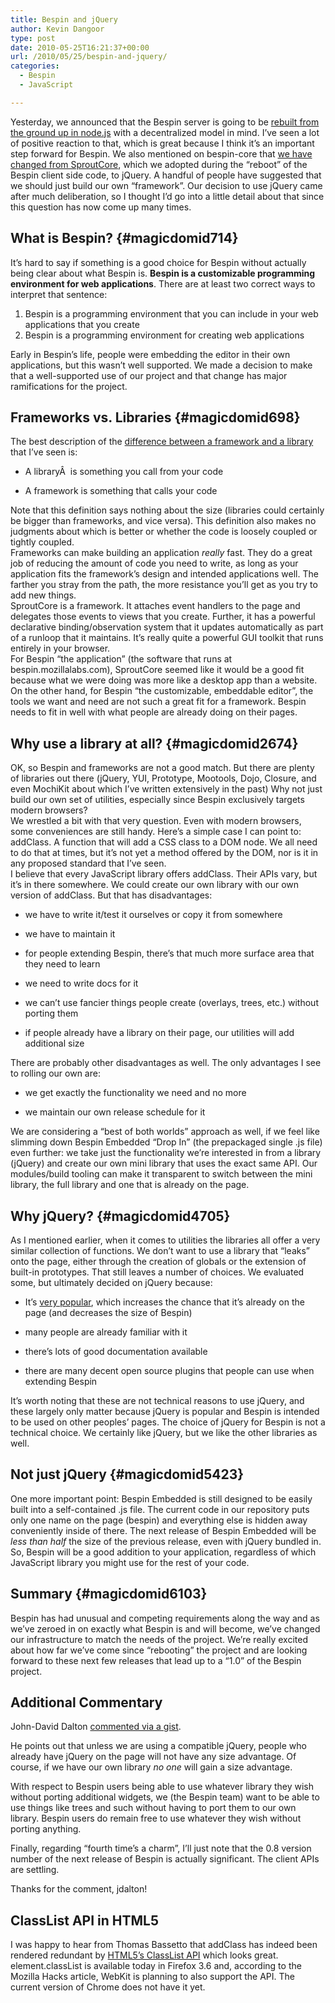 ```yaml
---
title: Bespin and jQuery
author: Kevin Dangoor
type: post
date: 2010-05-25T16:21:37+00:00
url: /2010/05/25/bespin-and-jquery/
categories:
  - Bespin
  - JavaScript

---
```

<div id="magicdomid669">
  Yesterday, we announced that the Bespin server is going to be <a href="http://groups.google.com/group/bespin/browse_thread/thread/6de8c718d64232a0">rebuilt from the ground up in node.js</a> with a decentralized model in mind. I&#8217;ve seen a lot of positive reaction to that, which is great because I think it&#8217;s an important step forward for Bespin. We also mentioned on bespin-core that <a href="http://groups.google.com/group/bespin-core/browse_thread/thread/66c1e46896688868">we have changed from SproutCore</a>, which we adopted during the &#8220;reboot&#8221; of the Bespin client side code, to jQuery. A handful of people have suggested that we should just build our own &#8220;framework&#8221;. Our decision to use jQuery came after much deliberation, so I thought I&#8217;d go into a little detail about that since this question has now come up many times.
</div>

## What is Bespin? {#magicdomid714}

<div id="magicdomid913">
  It&#8217;s hard to say if something is a good choice for Bespin without actually being clear about what Bespin is. <strong>Bespin is a customizable programming environment for web applications</strong>. There are at least two correct ways to interpret that sentence:
</div>

  1. Bespin is a programming environment that you can include in your web applications that you create
  2. Bespin is a programming environment for creating web applications

<div id="magicdomid1330">
  Early in Bespin&#8217;s life, people were embedding the editor in their own applications, but this wasn&#8217;t well supported. We made a decision to make that a well-supported use of our project and that change has major ramifications for the project.
</div>

## Frameworks vs. Libraries {#magicdomid698}

<div id="magicdomid1458">
  The best description of the <a href="http://www.artima.com/forums/flat.jsp?forum=106&thread=152104">difference between a framework and a library</a> that I&#8217;ve seen is:
</div>

<div id="magicdomid1464">
  <ul>
    <li>
      A libraryÂ  is something you call from your code
    </li>
  </ul>
</div>

<div id="magicdomid1474">
  <ul>
    <li>
      A framework is something that calls your code
    </li>
  </ul>
</div>

<div id="magicdomid2051">
  Note that this definition says nothing about the size (libraries could certainly be bigger than frameworks, and vice versa). This definition also makes no judgments about which is better or whether the code is loosely coupled or tightly coupled.
</div>

<div id="magicdomid1911">
  Frameworks can make building an application <em>really</em> fast. They do a great job of reducing the amount of code you need to write, as long as your application fits the framework&#8217;s design and intended applications well. The farther you stray from the path, the more resistance you&#8217;ll get as you try to add new things.
</div>

<div id="magicdomid2330">
  SproutCore is a framework. It attaches event handlers to the page and delegates those events to views that you create. Further, it has a powerful declarative binding/observation system that it updates automatically as part of a runloop that it maintains. It&#8217;s really quite a powerful GUI toolkit that runs entirely in your browser.
</div>

<div id="magicdomid5997">
  For Bespin &#8220;the application&#8221; (the software that runs at bespin.mozillalabs.com), SproutCore seemed like it would be a good fit because what we were doing was more like a desktop app than a website. On the other hand, for Bespin &#8220;the customizable, embeddable editor&#8221;, the tools we want and need are not such a great fit for a framework. Bespin needs to fit in well with what people are already doing on their pages.
</div>

## Why use a library at all? {#magicdomid2674}

<div id="magicdomid5975">
  OK, so Bespin and frameworks are not a good match. But there are plenty of libraries out there (jQuery, YUI, Prototype, Mootools, Dojo, Closure, and even MochiKit about which I&#8217;ve written extensively in the past) Why not just build our own set of utilities, especially since Bespin exclusively targets modern browsers?
</div>

<div id="magicdomid6002">
  We wrestled a bit with that very question. Even with modern browsers, some conveniences are still handy. Here&#8217;s a simple case I can point to: addClass. A function that will add a CSS class to a DOM node. We all need to do that at times, but it&#8217;s not yet a method offered by the DOM, nor is it in any proposed standard that I&#8217;ve seen.
</div>

<div id="magicdomid3630">
  I believe that every JavaScript library offers addClass. Their APIs vary, but it&#8217;s in there somewhere. We could create our own library with our own version of addClass. But that has disadvantages:
</div>

<div id="magicdomid6003">
  <ul>
    <li>
      we have to write it/test it ourselves or copy it from somewhere
    </li>
  </ul>
</div>

<div id="magicdomid6023">
  <ul>
    <li>
      we have to maintain it
    </li>
  </ul>
</div>

<div id="magicdomid3837">
  <ul>
    <li>
      for people extending Bespin, there&#8217;s that much more surface area that they need to learn
    </li>
  </ul>
</div>

<div id="magicdomid4086">
  <ul>
    <li>
      we need to write docs for it
    </li>
  </ul>
</div>

<div id="magicdomid4571">
  <ul>
    <li>
      we can&#8217;t use fancier things people create (overlays, trees, etc.) without porting them
    </li>
  </ul>
</div>

<div id="magicdomid4688">
  <ul>
    <li>
      if people already have a library on their page, our utilities will add additional size
    </li>
  </ul>
</div>

<div id="magicdomid4051">
  There are probably other disadvantages as well. The only advantages I see to rolling our own are:
</div>

<div id="magicdomid4003">
  <ul>
    <li>
      we get exactly the functionality we need and no more
    </li>
  </ul>
</div>

<div id="magicdomid4044">
  <ul>
    <li>
      we maintain our own release schedule for it
    </li>
  </ul>
</div>

<div id="magicdomid4668">
  We are considering a &#8220;best of both worlds&#8221; approach as well, if we feel like slimming down Bespin Embedded &#8220;Drop In&#8221; (the prepackaged single .js file) even further: we take just the functionality we&#8217;re interested in from a library (jQuery) and create our own mini library that uses the exact same API. Our modules/build tooling can make it transparent to switch between the mini library, the full library and one that is already on the page.
</div>

## Why jQuery? {#magicdomid4705}

<div id="magicdomid5091">
  As I mentioned earlier, when it comes to utilities the libraries all offer a very similar collection of functions. We don&#8217;t want to use a library that &#8220;leaks&#8221; onto the page, either through the creation of globals or the extension of built-in prototypes. That still leaves a number of choices. We evaluated some, but ultimately decided on jQuery because:
</div>

<div id="magicdomid5122">
  <ul>
    <li>
      It&#8217;s <a href="http://www.webdirections.org/sotw10/">very popular</a>, which increases the chance that it&#8217;s already on the page (and decreases the size of Bespin)
    </li>
  </ul>
</div>

<div id="magicdomid5252">
  <ul>
    <li>
      many people are already familiar with it
    </li>
  </ul>
</div>

<div id="magicdomid5224">
  <ul>
    <li>
      there&#8217;s lots of good documentation available
    </li>
  </ul>
</div>

<div id="magicdomid6041">
  <ul>
    <li>
      there are many decent open source plugins that people can use when extending Bespin
    </li>
  </ul>
</div>

<div id="magicdomid6091">
  It&#8217;s worth noting that these are not technical reasons to use jQuery, and these largely only matter because jQuery is popular and Bespin is intended to be used on other peoples&#8217; pages. The choice of jQuery for Bespin is not a technical choice. We certainly like jQuery, but we like the other libraries as well.
</div>

## Not just jQuery {#magicdomid5423}

<div id="magicdomid5817">
  One more important point: Bespin Embedded is still designed to be easily built into a self-contained .js file. The current code in our repository puts only one name on the page (bespin) and everything else is hidden away conveniently inside of there. The next release of Bespin Embedded will be <em>less than half</em> the size of the previous release, even with jQuery bundled in. So, Bespin will be a good addition to your application, regardless of which JavaScript library you might use for the rest of your code.
</div>

## Summary {#magicdomid6103}

<div id="magicdomid6454">
  Bespin has had unusual and competing requirements along the way and as we&#8217;ve zeroed in on exactly what Bespin is and will become, we&#8217;ve changed our infrastructure to match the needs of the project. We&#8217;re really excited about how far we&#8217;ve come since &#8220;rebooting&#8221; the project and are looking forward to these next few releases that lead up to a &#8220;1.0&#8221; of the Bespin project.
</div>

## Additional Commentary

John-David Dalton [commented via a gist][1].
  


He points out that unless we are using a compatible jQuery, people who already have jQuery on the page will not have any size advantage. Of course, if we have our own library _no one_ will gain a size advantage.

With respect to Bespin users being able to use whatever library they wish without porting additional widgets, we (the Bespin team) want to be able to use things like trees and such without having to port them to our own library. Bespin users do remain free to use whatever they wish without porting anything.

Finally, regarding &#8220;fourth time&#8217;s a charm&#8221;, I&#8217;ll just note that the 0.8 version number of the next release of Bespin is actually significant. The client APIs are settling.

Thanks for the comment, jdalton!

## ClassList API in HTML5

I was happy to hear from Thomas Bassetto that addClass has indeed been rendered redundant by [HTML5&#8217;s ClassList API][2] which looks great. element.classList is available today in Firefox 3.6 and, according to the Mozilla Hacks article, WebKit is planning to also support the API. The current version of Chrome does not have it yet.

 [1]: http://gist.github.com/413709
 [2]: http://hacks.mozilla.org/2010/01/classlist-in-firefox-3-6/